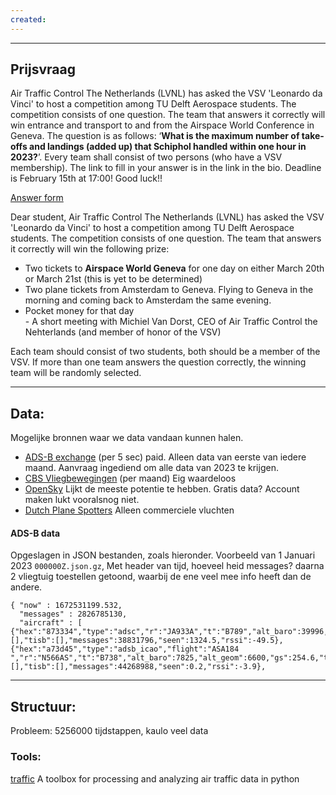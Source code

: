 ```yaml
---
created:
---
```

---
## Prijsvraag

Air Traffic Control The Netherlands (LVNL) has asked the VSV 'Leonardo da Vinci' to host a competition among TU Delft Aerospace students. The competition consists of one question. The team that answers it correctly will win entrance and transport to and from the Airspace World Conference in Geneva. The question is as follows: ‘**What is the maximum number of take-offs and landings (added up) that Schiphol handled within one hour in 2023?**’. Every team shall consist of two persons (who have a VSV membership). The link to fill in your answer is in the link in the bio. Deadline is February 15th at 17:00! Good luck!!

[Answer form](https://forms.office.com/e/7Bh8RAvJQp) 

Dear student, Air Traffic Control The Netherlands (LVNL) has asked the VSV 'Leonardo da Vinci' to host a competition among TU Delft Aerospace students. The competition consists of one question. The team that answers it correctly will win the following prize:  
  
- Two tickets to **Airspace World Geneva** for one day on either March 20th or March 21st (this is yet to be determined)  
- Two plane tickets from Amsterdam to Geneva. Flying to Geneva in the morning and coming back to Amsterdam the same evening.  
- Pocket money for that day  
- A short meeting with Michiel Van Dorst, CEO of Air Traffic Control the Nehterlands (and member of honor of the VSV)  
  
Each team should consist of two students, both should be a member of the VSV. If more than one team answers the question correctly, the winning team will be randomly selected.

---
## Data:
Mogelijke bronnen waar we data vandaan kunnen halen.

  - [ADS-B exchange](https://www.adsbexchange.com/products/historical-data/) (per 5 sec) paid. Alleen data van eerste van iedere maand. Aanvraag ingediend om alle data van 2023 te krijgen.
  - [CBS Vliegbewegingen](https://www.cbs.nl/nl-nl/visualisaties/verkeer-en-vervoer/verkeer/vliegbewegingen) (per maand) Eig waardeloos
  - [OpenSky](https://opensky-network.org/data/impala) Lijkt de meeste potentie te hebben. Gratis data? Account maken lukt vooralsnog niet.
  - [Dutch Plane Spotters](https://schiphol.dutchplanespotters.nl/?date=2023-11-01) Alleen commerciele vluchten


#### ADS-B data
Opgeslagen in JSON bestanden, zoals hieronder. Voorbeeld van 1 Januari 2023 `000000Z.json.gz`, Met header van tijd, hoeveel heid messages? daarna 2 vliegtuig toestellen getoond, waarbij de ene veel mee info heeft dan de andere.
 
```
{ "now" : 1672531199.532,
  "messages" : 2826785130,
  "aircraft" : [
{"hex":"873334","type":"adsc","r":"JA933A","t":"B789","alt_baro":39996,"track":260.65,"lat":49.067001,"lon":-179.533081,"nic":0,"rc":0,"seen_pos":1324.543,"mlat":[],"tisb":[],"messages":38831796,"seen":1324.5,"rssi":-49.5},
{"hex":"a73d45","type":"adsb_icao","flight":"ASA184  ","r":"N566AS","t":"B738","alt_baro":7825,"alt_geom":6600,"gs":254.6,"track":235.56,"baro_rate":-1216,"squawk":"5724","emergency":"none","category":"A3","lat":52.195160,"lon":-176.141915,"nic":8,"rc":186,"seen_pos":0.297,"version":2,"nic_baro":1,"nac_p":9,"nac_v":1,"sil":3,"sil_type":"perhour","gva":2,"sda":2,"alert":0,"spi":0,"mlat":[],"tisb":[],"messages":44268988,"seen":0.2,"rssi":-3.9},
```


---
## Structuur:

Probleem: 5256000 tijdstappen, kaulo veel data

### Tools:
[traffic](https://github.com/xoolive/traffic) A toolbox for processing and analyzing air traffic data in python
